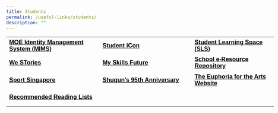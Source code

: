 ```yaml
---
title: Students
permalink: /useful-links/students/
description: ""
---
```

<table style="border-collapse: collapse; width: 541pt;" border="0" width="720" cellspacing="0" cellpadding="0"><colgroup><col style="mso-width-source: userset; mso-width-alt: 9142; width: 188pt;" width="250" /> <col style="mso-width-source: userset; mso-width-alt: 9106; width: 187pt;" width="249" /> <col style="mso-width-source: userset; mso-width-alt: 8082; width: 166pt;" width="221" /></colgroup>
<tbody>
<tr style="mso-height-source: userset; height: 35.1pt; mso-yfti-firstrow: yes; mso-yfti-irow: 0;">
<td class="xl65" style="height: 35.1pt; width: 188pt;" width="250" height="46"><strong><span style="mso-themecolor: text1;"><a href="https://idp.mims.moe.gov.sg/nidp/saml2/sso" target="_blank"><span style="color: windowtext; font-size: 12.0pt; text-decoration: none; font-family: Arial, sans-serif; mso-font-charset: 0;">MOE Identity Management System (MIMS)</span></a></span></strong></td>
<td class="xl66" style="width: 187pt;" width="249"><strong><span style="mso-themecolor: text1;"><a href="https://workspace.google.com/dashboard" target="_blank"><span style="color: windowtext; font-size: 12.0pt; text-decoration: none; font-family: Arial, sans-serif; mso-font-charset: 0;">Student iCon</span></a></span></strong></td>
<td class="xl66" style="width: 166pt;" width="221"><strong><span style="mso-themecolor: text1;"><a href="https://vle.learning.moe.edu.sg/login" target="_blank"><span style="color: windowtext; font-size: 12.0pt; text-decoration: none; font-family: Arial, sans-serif; mso-font-charset: 0;">Student Learning Space (SLS)</span></a></span></strong></td>
</tr>
<tr style="mso-height-source: userset; height: 35.1pt; mso-yfti-irow: 1;">
<td class="xl67" style="height: 35.1pt; width: 188pt;" width="250" height="46"><strong><span style="mso-themecolor: text1;"><a href="https://online.fliphtml5.com/obrr/qkde/#p=1" target="_blank"><span style="color: windowtext; font-size: 12.0pt; text-decoration: none; font-family: Arial, sans-serif; mso-font-charset: 0;">We STories</span></a></span></strong></td>
<td class="xl68" style="width: 187pt;" width="249"><strong><span style="mso-themecolor: text1;"><a href="https://www.myskillsfuture.gov.sg/content/student/en/primary.html"><span style="color: windowtext; font-size: 12.0pt; text-decoration: none; font-family: Arial, sans-serif; mso-font-charset: 0;">My Skills Future</span></a></span></strong></td>
<td class="xl68" style="width: 166pt;" width="221"><strong><span style="mso-themecolor: text1;"><a href="https://schoolibrary.moe.edu.sg/eresourcespri/cgi-bin/spydus.exe/MSGTRN/WPAC/HOME"><span style="color: windowtext; font-size: 12.0pt; text-decoration: none; font-family: Arial, sans-serif; mso-font-charset: 0;">School e-Resource Repository</span></a></span></strong></td>
</tr>
<tr style="mso-height-source: userset; height: 35.1pt; mso-yfti-irow: 2;">
<td class="xl67" style="height: 35.1pt; width: 188pt;" width="250" height="46"><strong><span style="mso-themecolor: text1;"><a href="https://www.sportsingapore.gov.sg/" target="_blank"><span style="color: windowtext; font-size: 12.0pt; text-decoration: none; font-family: Arial, sans-serif; mso-font-charset: 0;">Sport Singapore</span></a></span></strong></td>
<td class="xl68" style="width: 187pt;" width="249"><strong><span style="mso-themecolor: text1;"><a href="https://sites.google.com/moe.edu.sg/the-shuqun-story/home" target="_blank"><span style="color: windowtext; font-size: 12.0pt; text-decoration: none; font-family: Arial, sans-serif; mso-font-charset: 0;">Shuqun's 95th Anniversary</span></a></span></strong></td>
<td class="xl68" style="width: 166pt;" width="221"><strong><span style="mso-themecolor: text1;"><a href="https://w7euphoria.edu.sg/" target="_blank"><span style="color: windowtext; font-size: 12.0pt; text-decoration: none; font-family: Arial, sans-serif; mso-font-charset: 0;">The Euphoria for the Arts Website</span></a></span></strong></td>
</tr>
<tr style="mso-height-source: userset; height: 35.1pt; mso-yfti-irow: 3; mso-yfti-lastrow: yes;">
<td class="xl67" style="height: 35.1pt; width: 188pt;" width="250" height="46"><strong><span style="mso-themecolor: text1;"><a href="https://moe-shuqunpri-staging.netlify.app/files/Recommended-Reading-Lists.pdf" target="_blank"><span style="color: windowtext; font-size: 12.0pt; text-decoration: none; font-family: Arial, sans-serif; mso-font-charset: 0;">Recommended Reading Lists</span></a></span></strong></td>
<td class="xl69" style="width: 187pt;" width="249">&nbsp;</td>
<td class="xl69" style="width: 166pt;" width="221">&nbsp;</td>
</tr>
</tbody>
</table>